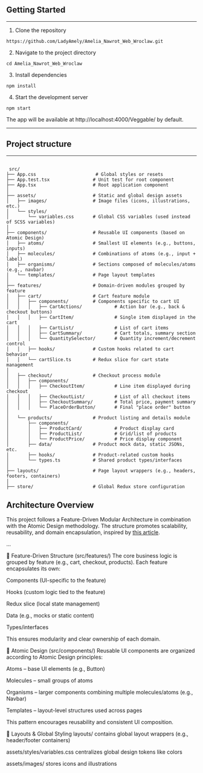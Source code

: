 ## Getting Started
---

1. Clone the repository
 
`https://github.com/LadyAmely/Amelia_Nawrot_Web_Wroclaw.git`

2. Navigate to the project directory
   
`cd Amelia_Nawrot_Web_Wroclaw`

3. Install dependencies

`npm install`

4. Start the development server

`npm start`

The app will be available at http://localhost:4000/Veggable/ by default.

---

## Project structure

---

```

 src/
├── App.css                      # Global styles or resets
├── App.test.tsx                # Unit test for root component
├── App.tsx                     # Root application component
│
├── assets/                     # Static and global design assets
│   ├── images/                 # Image files (icons, illustrations, etc.)
│   └── styles/
│       └── variables.css       # Global CSS variables (used instead of SCSS variables)
│
├── components/                 # Reusable UI components (based on Atomic Design)
│   ├── atoms/                  # Smallest UI elements (e.g., buttons, inputs)
│   ├── molecules/              # Combinations of atoms (e.g., input + label)
│   ├── organisms/              # Sections composed of molecules/atoms (e.g., navbar)
│   └── templates/              # Page layout templates
│
├── features/                   # Domain-driven modules grouped by feature
│   ├── cart/                   # Cart feature module
│   │   ├── components/         # Components specific to cart UI
│   │   │   ├── CartActions/            # Action bar (e.g., back & checkout buttons)
│   │   │   ├── CartItem/               # Single item displayed in the cart
│   │   │   ├── CartList/               # List of cart items
│   │   │   ├── CartSummary/            # Cart totals, summary section
│   │   │   └── QuantitySelector/       # Quantity increment/decrement control
│   │   ├── hooks/              # Custom hooks related to cart behavior
│   │   └── cartSlice.ts        # Redux slice for cart state management
│
│   ├── checkout/               # Checkout process module
│   │   ├── components/
│   │   │   ├── CheckoutItem/           # Line item displayed during checkout
│   │   │   ├── CheckoutList/           # List of all checkout items
│   │   │   ├── CheckoutSummary/        # Total price, payment summary
│   │   │   └── PlaceOrderButton/       # Final "place order" button
│
│   └── products/               # Product listing and details module
│       ├── components/
│       │   ├── ProductCard/            # Product display card
│       │   ├── ProductList/            # Grid/list of products
│       │   └── ProductPrice/           # Price display component
│       ├── data/               # Product mock data, static JSONs, etc.
│       ├── hooks/              # Product-related custom hooks
│       └── types.ts            # Shared product types/interfaces
│
├── layouts/                    # Page layout wrappers (e.g., headers, footers, containers)
│
├── store/                      # Global Redux store configuration

```

## Architecture Overview

This project follows a Feature-Driven Modular Architecture in combination with the Atomic Design methodology. The structure promotes scalability, reusability, and domain encapsulation, inspired by [this article][fdd-article].

...

[fdd-article]: https://medium.com/@muhmdshanoob/feature-driven-modular-architecture-in-react-focusing-on-scalability-reusability-and-atomic-76d9579ac60e


🔹 Feature-Driven Structure (src/features/)
The core business logic is grouped by feature (e.g., cart, checkout, products). Each feature encapsulates its own:

Components (UI-specific to the feature)

Hooks (custom logic tied to the feature)

Redux slice (local state management)

Data (e.g., mocks or static content)

Types/interfaces

This ensures modularity and clear ownership of each domain.

🔹 Atomic Design (src/components/)
Reusable UI components are organized according to Atomic Design principles:

Atoms – base UI elements (e.g., Button)

Molecules – small groups of atoms

Organisms – larger components combining multiple molecules/atoms (e.g., Navbar)

Templates – layout-level structures used across pages

This pattern encourages reusability and consistent UI composition.

🔹 Layouts & Global Styling
layouts/ contains global layout wrappers (e.g., header/footer containers)

assets/styles/variables.css centralizes global design tokens like colors

assets/images/ stores icons and illustrations

